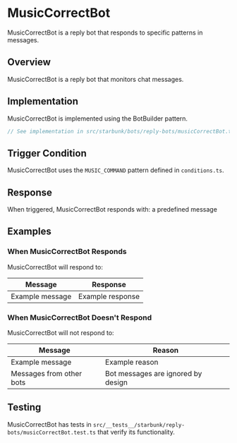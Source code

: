 # MusicCorrectBot

MusicCorrectBot is a reply bot that responds to specific patterns in messages.

## Overview

MusicCorrectBot is a reply bot that monitors chat messages.

## Implementation

MusicCorrectBot is implemented using the BotBuilder pattern.

```typescript
// See implementation in src/starbunk/bots/reply-bots/musicCorrectBot.ts
```

## Trigger Condition

MusicCorrectBot uses the `MUSIC_COMMAND` pattern defined in `conditions.ts`.


## Response

When triggered, MusicCorrectBot responds with: a predefined message


## Examples

### When MusicCorrectBot Responds

MusicCorrectBot will respond to:

| Message | Response |
|---------|----------|
| Example message | Example response |

### When MusicCorrectBot Doesn't Respond

MusicCorrectBot will not respond to:

| Message | Reason |
|---------|--------|
| Example message | Example reason |
| Messages from other bots | Bot messages are ignored by design |

## Testing

MusicCorrectBot has tests in `src/__tests__/starbunk/reply-bots/musicCorrectBot.test.ts` that verify its functionality.
